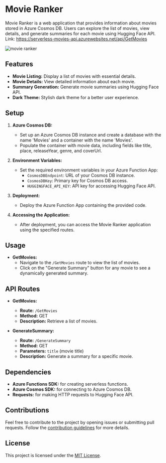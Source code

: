 # Movie Ranker

Movie Ranker is a web application that provides information about movies stored in Azure Cosmos DB. Users can explore the list of movies, view details, and generate summaries for each movie using Hugging Face API.
Link: https://serverless-movies-api.azurewebsites.net/api/GetMovies

![movie ranker](https://github.com/ipconfig2/Serverless-Movies-API/assets/78152356/58e51ab3-5194-451a-948e-0b16000ad6dd)

## Features

- **Movie Listing:** Display a list of movies with essential details.
- **Movie Details:** View detailed information about each movie.
- **Summary Generation:** Generate movie summaries using Hugging Face API.
- **Dark Theme:** Stylish dark theme for a better user experience.

## Setup

1. **Azure Cosmos DB:**
    - Set up an Azure Cosmos DB instance and create a database with the name 'Movies' and a container with the name 'Movies'.
    - Populate the container with movie data, including fields like title, place, releaseYear, genre, and coverUrl.

2. **Environment Variables:**
    - Set the required environment variables in your Azure Function App:
        - `CosmosDBEndpoint`: URL of your Cosmos DB instance.
        - `CosmosDBKey`: Primary key for Cosmos DB access.
        - `HUGGINGFACE_API_KEY`: API key for accessing Hugging Face API.

3. **Deployment:**
    - Deploy the Azure Function App containing the provided code.

4. **Accessing the Application:**
    - After deployment, you can access the Movie Ranker application using the specified routes.

## Usage

- **GetMovies:**
    - Navigate to the `/GetMovies` route to view the list of movies.
    - Click on the "Generate Summary" button for any movie to see a dynamically generated summary.

## API Routes

- **GetMovies:**
    - **Route:** `/GetMovies`
    - **Method:** GET
    - **Description:** Retrieve a list of movies.

- **GenerateSummary:**
    - **Route:** `/GenerateSummary`
    - **Method:** GET
    - **Parameters:** `title` (movie title)
    - **Description:** Generate a summary for a specific movie.

## Dependencies

- **Azure Functions SDK:** for creating serverless functions.
- **Azure Cosmos SDK:** for connecting to Azure Cosmos DB.
- **Requests:** for making HTTP requests to Hugging Face API.

## Contributions

Feel free to contribute to the project by opening issues or submitting pull requests. Follow the [contribution guidelines](CONTRIBUTING.md) for more details.

## License

This project is licensed under the [MIT License](LICENSE).
